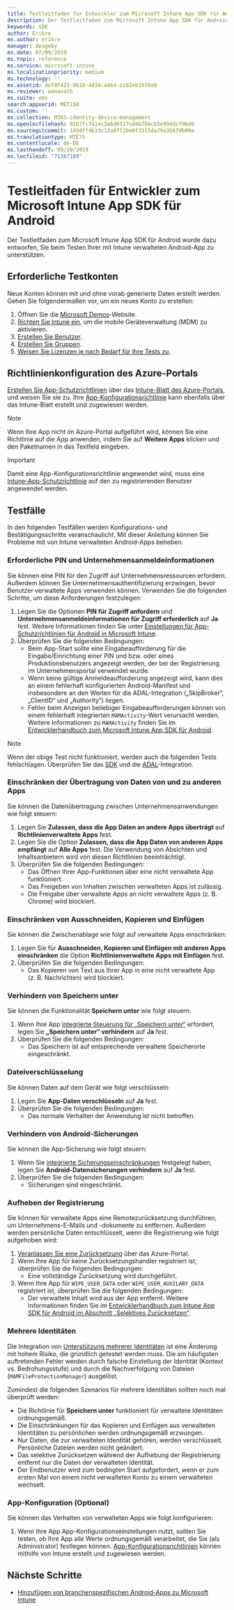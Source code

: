 ```yaml
---
title: Testleitfaden für Entwickler zum Microsoft Intune App SDK für Android
description: Der Testleitfaden zum Microsoft Intune App SDK für Android unterstützt Sie beim Testen Ihrer mit Intune verwalteten Android-App.
keywords: SDK
author: Erikre
ms.author: erikre
manager: dougeby
ms.date: 07/09/2019
ms.topic: reference
ms.service: microsoft-intune
ms.localizationpriority: medium
ms.technology: ''
ms.assetid: 4ef8f421-9610-4d34-a464-cc02eb1578a9
ms.reviewer: aanavath
ms.suite: ems
search.appverid: MET150
ms.custom: ''
ms.collection: M365-identity-device-management
ms.openlocfilehash: 91b7fc7414c3a6d6517cd4b704cb5e99ddcf96d0
ms.sourcegitcommit: 1494ff4b33c13a87f20e0f3315da79a3567db96e
ms.translationtype: MTE75
ms.contentlocale: de-DE
ms.lasthandoff: 09/20/2019
ms.locfileid: "71167189"
---
```

# <a name="microsoft-intune-app-sdk-for-android-developers-testing-guide"></a>Testleitfaden für Entwickler zum Microsoft Intune App SDK für Android

Der Testleitfaden zum Microsoft Intune App SDK für Android wurde dazu entworfen, Sie beim Testen Ihrer mit Intune verwalteten Android-App zu unterstützen.  

## <a name="prerequisite-test-accounts"></a>Erforderliche Testkonten
Neue Konten können mit und ohne vorab generierte Daten erstellt werden. Gehen Sie folgendermaßen vor, um ein neues Konto zu erstellen:
1. Öffnen Sie die [Microsoft Demos](https://demos.microsoft.com/environments/create/tenant)-Website. 
2. [Richten Sie Intune ein](setup-steps.md), um die mobile Geräteverwaltung (MDM) zu aktivieren.
3. [Erstellen Sie Benutzer](users-add.md).
4. [Erstellen Sie Gruppen](groups-add.md).
5. [Weisen Sie Lizenzen je nach Bedarf für Ihre Tests zu](licenses-assign.md).


## <a name="azure-portal-policy-configuration"></a>Richtlinienkonfiguration des Azure-Portals
[Erstellen Sie App-Schutzrichtlinien](app-protection-policies.md) über das [Intune-Blatt des Azure-Portals](https://portal.azure.com/?feature.customportal=false#blade/Microsoft_Intune_Apps/MainMenu/14/selectedMenuItem/Overview), und weisen Sie sie zu. Ihre [App-Konfigurationsrichtlinie](app-configuration-policies-overview.md) kann ebenfalls über das Intune-Blatt erstellt und zugewiesen werden.

> [!NOTE]
> Wenn Ihre App nicht im Azure-Portal aufgeführt wird, können Sie eine Richtlinie auf die App anwenden, indem Sie auf **Weitere Apps** klicken und den Paketnamen in das Textfeld eingeben.

> [!IMPORTANT]
> Damit eine App-Konfigurationsrichtlinie angewendet wird, muss eine [Intune-App-Schutzrichtlinie](app-protection-policy.md) auf den zu registrierenden Benutzer angewendet werden.

## <a name="test-cases"></a>Testfälle

In den folgenden Testfällen werden Konfigurations- und Bestätigungsschritte veranschaulicht. Mit dieser Anleitung können Sie Probleme mit von Intune verwalteten Android-Apps beheben.

### <a name="required-pin-and-corporate-credentials"></a>Erforderliche PIN und Unternehmensanmeldeinformationen

Sie können eine PIN für den Zugriff auf Unternehmensressourcen erfordern. Außerdem können Sie Unternehmensauthentifizierung erzwingen, bevor Benutzer verwaltete Apps verwenden können. Verwenden Sie die folgenden Schritte, um diese Anforderungen festzulegen:

1. Legen Sie die Optionen **PIN für Zugriff anfordern** und **Unternehmensanmeldeinformationen für Zugriff erforderlich** auf **Ja** fest. Weitere Informationen finden Sie unter [Einstellungen für App-Schutzrichtlinien für Android in Microsoft Intune](app-protection-policy-settings-android.md#access-requirements).
2. Überprüfen Sie die folgenden Bedingungen:
    - Beim App-Start sollte eine Eingabeaufforderung für die Eingabe/Einrichtung einer PIN und bzw. oder eines Produktionsbenutzers angezeigt werden, der bei der Registrierung im Unternehmensportal verwendet wurde.
    - Wenn keine gültige Anmeldeaufforderung angezeigt wird, kann dies an einem fehlerhaft konfigurierten Android-Manifest und insbesondere an den Werten für die ADAL-Integration („SkipBroker“, „ClientID“ und „Authority“) liegen.
    - Fehler beim Anzeigen beliebiger Eingabeaufforderungen können von einem fehlerhaft integrierten `MAMActivity`-Wert verursacht werden. Weitere Informationen zu `MAMActivity` finden Sie im [Entwicklerhandbuch zum Microsoft Intune App SDK für Android](app-sdk-android.md).

> [!NOTE] 
> Wenn der obige Test nicht funktioniert, werden auch die folgenden Tests fehlschlagen. Überprüfen Sie das [SDK](app-sdk-android.md##sdk-integration) und die [ADAL](app-sdk-android.md#configure-azure-active-directory-authentication-library-adal)-Integration.

### <a name="restrict-transferring-and-receiving-data-with-other-apps"></a>Einschränken der Übertragung von Daten von und zu anderen Apps
Sie können die Datenübertragung zwischen Unternehmensanwendungen wie folgt steuern:

1. Legen Sie **Zulassen, dass die App Daten an andere Apps überträgt** auf **Richtlinienverwaltete Apps** fest.
2. Legen Sie die Option **Zulassen, dass die App Daten von anderen Apps empfängt** auf **Alle Apps** fest. Die Verwendung von Absichten und Inhaltsanbietern wird von diesen Richtlinien beeinträchtigt.
3. Überprüfen Sie die folgenden Bedingungen:
    - Das Öffnen Ihrer App-Funktionen über eine nicht verwaltete App funktioniert.
    - Das Freigeben von Inhalten zwischen verwalteten Apps ist zulässig.
    - Die Freigabe über verwaltete Apps an nicht verwaltete Apps (z. B. Chrome) wird blockiert.

### <a name="restrict-cut-copy-and-paste"></a>Einschränken von Ausschneiden, Kopieren und Einfügen
Sie können die Zwischenablage wie folgt auf verwaltete Apps einschränken:

1. Legen Sie für **Ausschneiden, Kopieren und Einfügen mit anderen Apps einschränken** die Option **Richtlinienverwaltete Apps mit Einfügen** fest.
2. Überprüfen Sie die folgenden Bedingungen:
    - Das Kopieren von Text aus Ihrer App in eine nicht verwaltete App (z. B. Nachrichten) wird blockiert.

### <a name="prevent-save-as"></a>Verhindern von **Speichern unter**
Sie können die Funktionalität **Speichern unter** wie folgt steuern:

1. Wenn Ihre App [integrierte Steuerung für „Speichern unter“](app-sdk-android.md#example-determine-if-saving-to-device-or-cloud-storage-is-permitted) erfordert, legen Sie **„Speichern unter“ verhindern** auf **Ja** fest.
2. Überprüfen Sie die folgenden Bedingungen:
    - Das Speichern ist auf entsprechende verwaltete Speicherorte eingeschränkt.

### <a name="file-encryption"></a>Dateiverschlüsselung
Sie können Daten auf dem Gerät wie folgt verschlüsseln:

1. Legen Sie **App-Daten verschlüsseln** auf **Ja** fest.
2. Überprüfen Sie die folgenden Bedingungen:
    - Das normale Verhalten der Anwendung ist nicht betroffen.

### <a name="prevent-android-backups"></a>Verhindern von Android-Sicherungen
Sie können die App-Sicherung wie folgt steuern:

1. Wenn Sie [integrierte Sicherungseinschränkungen](app-sdk-android.md#protecting-backup-data) festgelegt haben, legen Sie **Android-Datensicherungen verhindern** auf **Ja** fest.
2. Überprüfen Sie die folgenden Bedingungen:
    - Sicherungen sind eingeschränkt.

### <a name="unenrollment"></a>Aufheben der Registrierung
Sie können für verwaltete Apps eine Remotezurücksetzung durchführen, um Unternehmens-E-Mails und -dokumente zu entfernen. Außerdem werden persönliche Daten entschlüsselt, wenn die Registrierung wie folgt aufgehoben wird:

1. [Veranlassen Sie eine Zurücksetzung](apps-selective-wipe.md) über das Azure-Portal.
2. Wenn Ihre App für keine Zurücksetzungshandler registriert ist, überprüfen Sie die folgenden Bedingungen:
    - Eine vollständige Zurücksetzung wird durchgeführt.
3. Wenn Ihre App für `WIPE_USER_DATA` oder `WIPE_USER_AUXILARY_DATA` registriert ist, überprüfen Sie die folgenden Bedingungen:
    - Der verwaltete Inhalt wird aus der App entfernt. Weitere Informationen finden Sie im [Entwicklerhandbuch zum Intune App SDK für Android im Abschnitt „Selektives Zurücksetzen“](app-sdk-android.md#selective-wipe).

### <a name="multi-identity"></a>Mehrere Identitäten
Die Integration von [Unterstützung mehrerer Identitäten](app-sdk-android.md#multi-identity-optional) ist eine Änderung mit hohem Risiko, die gründlich getestet werden muss. Die am häufigsten auftretenden Fehler werden durch falsche Einstellung der Identität (Kontext vs. Bedrohungsstufe) und durch die Nachverfolgung von Dateien (`MAMFileProtectionManager`) ausgelöst.

Zumindest die folgenden Szenarios für mehrere Identitäten sollten noch mal überprüft werden:

- Die Richtlinie für **Speichern unter** funktioniert für verwaltete Identitäten ordnungsgemäß.
- Die Einschränkungen für das Kopieren und Einfügen aus verwalteten Identitäten zu persönlichen werden ordnungsgemäß erzwungen.
- Nur Daten, die zur verwalteten Identität gehören, werden verschlüsselt. Persönliche Dateien werden nicht geändert.
- Das selektive Zurücksetzen während der Aufhebung der Registrierung entfernt nur die Daten der verwalteten Identität.
- Der Endbenutzer wird zum bedingten Start aufgefordert, wenn er zum ersten Mal von einem nicht verwalteten Konto zu einem verwalteten wechselt.

### <a name="app-configuration-optional"></a>App-Konfiguration (Optional)
Sie können das Verhalten von verwalteten Apps wie folgt konfigurieren:

1. Wenn Ihre App App-Konfigurationseinstellungen nutzt, sollten Sie testen, ob Ihre App alle Werte ordnungsgemäß verarbeitet, die Sie (als Administrator) festlegen können. [App-Konfigurationsrichtlinien](app-configuration-policies-overview.md) können mithilfe von Intune erstellt und zugewiesen werden.

## <a name="next-steps"></a>Nächste Schritte

- [Hinzufügen von branchenspezifischen Android-Apps zu Microsoft Intune](lob-apps-android.md)
